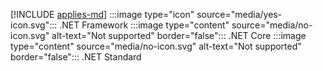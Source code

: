 [!INCLUDE [applies-md](applies-md.md)] :::image type="icon" source="media/yes-icon.svg"::: .NET Framework :::image type="content" source="media/no-icon.svg" alt-text="Not supported" border="false"::: .NET Core :::image type="content" source="media/no-icon.svg" alt-text="Not supported" border="false"::: .NET Standard

